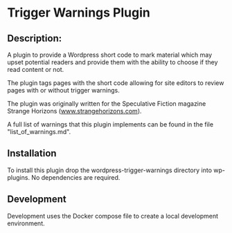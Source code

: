 # Trigger Warnings Plugin

## Description:

A plugin to provide a Wordpress short code to mark material which may upset potential readers and provide them with the ability to choose if they read content or not.

The plugin tags pages with the short code allowing for site editors to review pages with or without trigger warnings.

The plugin was originally written for the Speculative Fiction magazine Strange Horizons (www.strangehorizons.com). 

A full list of warnings that this plugin implements can be found in the file "list_of_warnings.md".

## Installation

To install this plugin drop the wordpress-trigger-warnings directory into wp-plugins. No dependencies are required.

## Development

Development uses the Docker compose file to create a local development environment.
